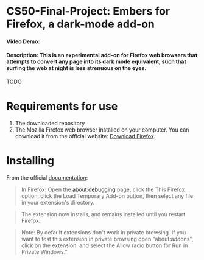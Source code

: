 # CS50-Final-Project: Embers for Firefox, a dark-mode add-on
#### Video Demo:  <URL HERE>
#### Description: This is an experimental add-on for Firefox web browsers that attempts to convert any page into its dark mode equivalent, such that surfing the web at night is less strenuous on the eyes.
TODO

# Requirements for use
1. The downloaded repository
2. The Mozilla Firefox web browser installed on your computer. You can download it from the official website: [Download Firefox](https://www.mozilla.org/en-US/firefox/new/). 

# Installing

From the official [documentation](https://developer.mozilla.org/en-US/docs/Mozilla/Add-ons/WebExtensions/Your_first_WebExtension): 
>In Firefox: Open the [about:debugging](https://firefox-source-docs.mozilla.org/devtools-user/about_colon_debugging/index.html) page, click the This Firefox option, click the Load Temporary Add-on button, then select any file in your extension's directory.

>The extension now installs, and remains installed until you restart Firefox.

>Note: By default extensions don't work in private browsing. If you want to test this extension in private browsing open "about:addons", click on the extension, and select the Allow radio button for Run in Private Windows."